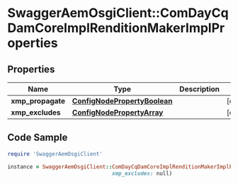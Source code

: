 # SwaggerAemOsgiClient::ComDayCqDamCoreImplRenditionMakerImplProperties

## Properties

Name | Type | Description | Notes
------------ | ------------- | ------------- | -------------
**xmp_propagate** | [**ConfigNodePropertyBoolean**](ConfigNodePropertyBoolean.md) |  | [optional] 
**xmp_excludes** | [**ConfigNodePropertyArray**](ConfigNodePropertyArray.md) |  | [optional] 

## Code Sample

```ruby
require 'SwaggerAemOsgiClient'

instance = SwaggerAemOsgiClient::ComDayCqDamCoreImplRenditionMakerImplProperties.new(xmp_propagate: null,
                                 xmp_excludes: null)
```


